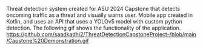 Threat detection system created for ASU 2024 Capstone that detects oncoming traffic as a threat and visually warns user. Mobile app created in Kotlin, and uses an API that uses a YOLOv5 model with custom python detection.
The following gif shows the functionality of the application.
https://github.com/saadkadhi2/ThreatDetectionCapstoneProject-/blob/main/Capstone%20Demonstration.gif
